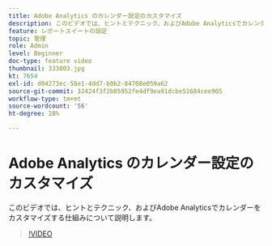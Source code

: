 ```yaml
---
title: Adobe Analytics のカレンダー設定のカスタマイズ
description: このビデオでは、ヒントとテクニック、およびAdobe Analyticsでカレンダーをカスタマイズする仕組みについて説明します。
feature: レポートスイートの設定
topic: 管理
role: Admin
level: Beginner
doc-type: feature video
thumbnail: 333003.jpg
kt: 7654
exl-id: d04273ec-58e1-4dd7-b0b2-84708e059a62
source-git-commit: 32424f3f2b05952fe4df9ea91dcbe51684cee905
workflow-type: tm+mt
source-wordcount: '56'
ht-degree: 28%

---
```


# Adobe Analytics のカレンダー設定のカスタマイズ

このビデオでは、ヒントとテクニック、およびAdobe Analyticsでカレンダーをカスタマイズする仕組みについて説明します。

>[!VIDEO](https://video.tv.adobe.com/v/333003/?quality=12&learn=on)
